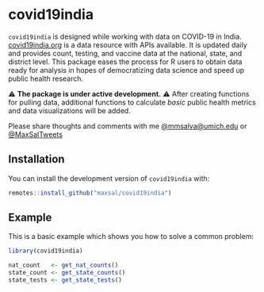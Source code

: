 
# covid19india

<!-- badges: start -->
<!-- badges: end -->

`covid19india` is designed while working with data on COVID-19 in India. [covid19india.org](https://covid19india.org) is 
a data resource with APIs available. It is updated daily and provides count, testing, and vaccine data 
at the national, state, and district level. This package eases the process for R users to obtain data 
ready for analysis in hopes of democratizing data science and speed up public health research.

:warning: **The package is under active development.** :warning: After creating functions for pulling data,
additional functions to calculate *basic* public health metrics and data visualizations will be added.

Please share thoughts and comments with me [@mmsalva@umich.edu](mailto:mmsalva@umich.edu) or [@MaxSalTweets](twitter.com/MaxSalTweets)

## Installation

You can install the development version of `covid19india` with:

``` r
remotes::install_github("maxsal/covid19india")
```

## Example

This is a basic example which shows you how to solve a common problem:

``` r
library(covid19india)

nat_count   <- get_nat_counts()
state_count <- get_state_counts()
state_tests <- get_state_tests()
```

